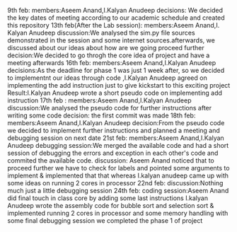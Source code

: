 9th feb:
members:Aseem Anand,I.Kalyan Anudeep
decisions: We decided the key dates of meeting according to our academic schedule and created this repository
13th feb(After the Lab session):
members:Aseem Anand,I. Kalyan Anudeep
discussion:We analysed the sim.py file sources demonstrated in the session and some internet sources.afterwards, we discussed about our ideas about how are we going proceed further
decision:We decided to go throgh the core idea of project and have a meeting afterwards
16th feb:
members:Aseem Anand,I.Kalyan Anudeep
decisions:As the deadline for phase 1 was just 1 week after, so we decided to implementnt our ideas through code ,I.Kalyan Anudeep agreed on implementing the add instruction just to give kickstart 
           to this exciting project
Result:I.Kalyan Anudeep wrote a short pseudo code on implementing add instruction
17th feb :
members:Aseem Anand,I.Kalyan Anudeep
discussion:We analysed the pseudo code for further instructions after writing some code 
decision: the first commit was made
18th feb:
members:Aseem Anand,I.Kalyan Anudeep
decision:From the pseudo code we decided to implement further instructions and planned a meeting and debugging session on next date
21st feb:
members:Aseem Anand,I.Kalyan Anudeep
debugging session:We merged the available code and had a short session of debugging the errors and exception in each other's code and commited the available code.
discussion: Aseem Anand noticed that to proceed further we have to check for labels and pointed some arguments to implement & implemented that that whereas I.kalyan anudeep came up with some ideas on running 2 cores in processor 
22nd feb:
discussion:Nothing much just a little debugging session
24th feb:
coding session:Aseem Anand did final touch in class core by adding some last instructions 
                I.kalyan Anudeep wrote the assembly code for bubble sort and selection sort & implemented running 2 cores in processor and some memory handling 
                with some final debugging session we completed the phase 1 of project
